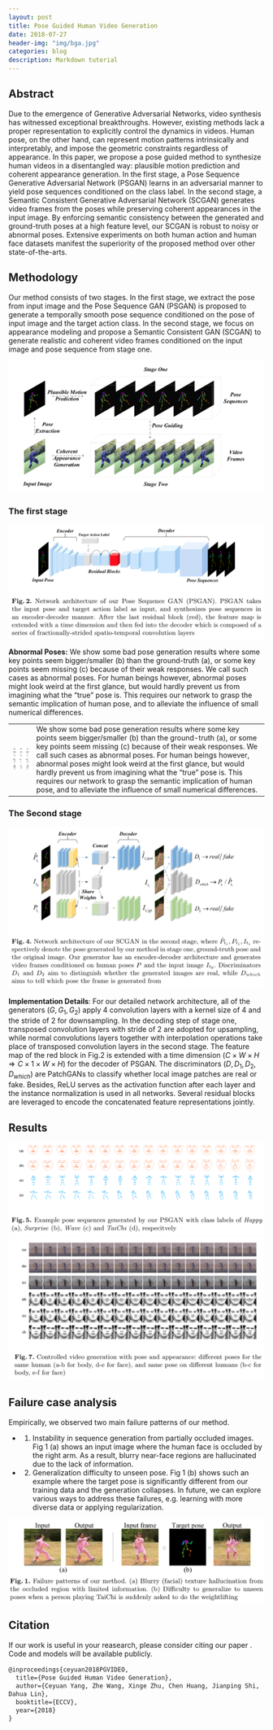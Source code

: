 ```yaml
---
layout: post
title: Pose Guided Human Video Generation
date: 2018-07-27
header-img: "img/bga.jpg"  
categories: blog
description: Markdown tutorial
---
```



## Abstract

Due to the emergence of Generative Adversarial Networks, video synthesis has witnessed exceptional breakthroughs. However, existing methods lack a proper representation to explicitly control the dynamics in videos. Human pose, on the other hand, can represent motion patterns intrinsically and interpretably, and impose the geometric constraints regardless of appearance. In this paper, we propose a pose guided method to synthesize human videos in a disentangled way: plausible motion prediction and coherent appearance generation. In the first stage, a Pose Sequence Generative Adversarial Network (PSGAN) learns in an adversarial manner to yield pose sequences conditioned on the class label. In the second stage, a Semantic Consistent Generative Adversarial Network (SCGAN) generates video frames from the poses while preserving coherent appearances in the input image. By enforcing semantic consistency between the generated and ground-truth poses at a high feature level, our SCGAN is robust to noisy or abnormal poses. Extensive experiments on both human action and human face datasets manifest the superiority of the proposed method over other state-of-the-arts.

## Methodology

Our method consists of two stages. In the first stage, we extract the pose from input image and the Pose Sequence GAN (PSGAN) is proposed to generate a temporally smooth pose sequence conditioned on the pose of input image and the target action class. In the second stage, we focus on appearance modeling and propose a Semantic Consistent GAN (SCGAN) to generate realistic and coherent video frames conditioned on the input image and pose sequence from stage one.						

<div align="center">
	<img src="/img/postimg/PIPELINE.jpg" alt="img1">
</div>


### The first stage

<div align="center">
	<img src="/img/postimg/psgan.png" alt="img1">
</div>

**Abnormal Poses:** We show some bad pose generation results where some key points seem bigger/smaller (b) than the ground-truth (a), or some key points seem missing (c) because of their weak responses. We call such cases as abnormal poses. For human beings however, abnormal poses might look weird at the first glance, but would hardly prevent us from imagining what the “true” pose is. This requires our network to grasp the semantic implication of human pose, and to alleviate the influence of small numerical differences.
<table style="width:100%" cellspacing="10" valign="top">
<tr>
<td><img src="/img/postimg/ap.png" border="0" width="320"></td>
<td valign="top" align='left'>
We show some bad pose generation results where some key points seem bigger/smaller (b) than the ground-truth (a), or some key points seem missing (c) because of their weak responses. We call such cases as abnormal poses. For human beings however, abnormal poses might look weird at the first glance, but would hardly prevent us from imagining what the “true” pose is. This requires our network to grasp the semantic implication of human pose, and to alleviate the influence of small numerical differences. 
 </tr>
</table>




### The Second stage

<div align="center">
	<img src="/img/postimg/scgan.png" alt="img1">
</div>

**Implementation Details**: For our detailed network architecture, all of the generators $(G,G_{1},G_{2})$ apply 4 convolution layers with a kernel size of 4 and the stride of 2 for downsampling. In the decoding step of stage one, transposed convolution layers with stride of 2 are adopted for upsampling, while normal convolutions layers together with interpolation operations take place of transposed convolution layers in the second stage. The feature map of the red block in Fig.2 is extended with a time dimension ($C \times W \times H \Rightarrow C \times 1 \times W \times H$) for the decoder of PSGAN. The discriminators $(D, D_{1}, D_{2}, D_{which})$ are PatchGANs to classify whether local image patches are real or fake. Besides, ReLU serves as the activation function after each layer and the instance normalization is used in all networks. Several residual blocks are leveraged to encode the concatenated feature representations jointly. 

## Results

<div align="center">
	<img src="/img/postimg/pose.png" alt="img1">
</div>

<div align="center">
	<img src="/img/postimg/video.png" alt="img1">
</div>	

## Failure case analysis

Empirically, we observed two main failure patterns of our method. 

- 1) Instability in sequence generation from partially occluded images. Fig 1 (a) shows an input image where the human face is occluded by the right arm. As a result, blurry near-face regions are hallucinated due to the lack of information. 
- 2) Generalization difficulty to unseen pose. Fig 1 (b) shows such an example where the target pose is significantly different from our training data and the generation collapses. In future, we can explore various ways to address these failures, e.g. learning with more diverse data or applying regularization.

<div align="center">
	<img src="/img/postimg/fc.png" alt="img1">
</div>	

## Citation

If our work is  useful in your reasearch, please consider citing our paper . Code and models will be available publicly. 

```
@inproceedings{ceyuan2018PGVIDEO,
  title={Pose Guided Human Video Generation},
  author={Ceyuan Yang, Zhe Wang, Xinge Zhu, Chen Huang, Jianping Shi, Dahua Lin},
  booktitle={ECCV},
  year={2018}
}
```
